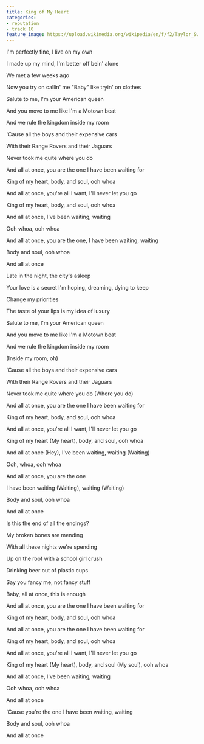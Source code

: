 ```yaml
---
title: King of My Heart
categories:
- reputation
- track 10
feature_image: https://upload.wikimedia.org/wikipedia/en/f/f2/Taylor_Swift_-_Reputation.png
--- 
```

I'm perfectly fine, I live on my own

I made up my mind, I'm better off bein' alone

We met a few weeks ago

Now you try on callin' me "Baby" like tryin' on clothes

Salute to me, I'm your American queen

And you move to me like I'm a Motown beat

And we rule the kingdom inside my room

'Cause all the boys and their expensive cars

With their Range Rovers and their Jaguars

Never took me quite where you do

And all at once, you are the one I have been waiting for

King of my heart, body, and soul, ooh whoa

And all at once, you're all I want, I'll never let you go

King of my heart, body, and soul, ooh whoa

And all at once, I've been waiting, waiting

Ooh whoa, ooh whoa

And all at once, you are the one, I have been waiting, waiting

Body and soul, ooh whoa

And all at once

Late in the night, the city's asleep

Your love is a secret I'm hoping, dreaming, dying to keep

Change my priorities

The taste of your lips is my idea of luxury

Salute to me, I'm your American queen

And you move to me like I'm a Motown beat

And we rule the kingdom inside my room

(Inside my room, oh)

'Cause all the boys and their expensive cars

With their Range Rovers and their Jaguars

Never took me quite where you do (Where you do)

And all at once, you are the one I have been waiting for

King of my heart, body, and soul, ooh whoa

And all at once, you're all I want, I'll never let you go

King of my heart (My heart), body, and soul, ooh whoa

And all at once (Hey), I've been waiting, waiting (Waiting)

Ooh, whoa, ooh whoa

And all at once, you are the one

I have been waiting (Waiting), waiting (Waiting)

Body and soul, ooh whoa

And all at once

Is this the end of all the endings?

My broken bones are mending

With all these nights we're spending

Up on the roof with a school girl crush

Drinking beer out of plastic cups

Say you fancy me, not fancy stuff

Baby, all at once, this is enough

And all at once, you are the one I have been waiting for

King of my heart, body, and soul, ooh whoa

And all at once, you are the one I have been waiting for

King of my heart, body, and soul, ooh whoa

And all at once, you're all I want, I'll never let you go

King of my heart (My heart), body, and soul (My soul), ooh whoa

And all at once, I've been waiting, waiting

Ooh whoa, ooh whoa

And all at once

'Cause you're the one I have been waiting, waiting

Body and soul, ooh whoa

And all at once